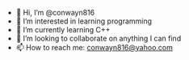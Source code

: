 - 👋 Hi, I’m @conwayn816
- 👀 I’m interested in learning programming
- 🌱 I’m currently learning C++
- 💞️ I’m looking to collaborate on anything I can find
- 📫 How to reach me: conwayn816@yahoo.com

<!---
conwayn816/conwayn816 is a ✨ special ✨ repository because its `README.md` (this file) appears on your GitHub profile.
You can click the Preview link to take a look at your changes.
--->
